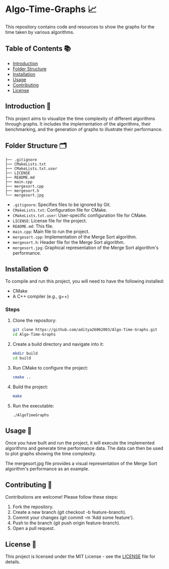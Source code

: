 # Algo-Time-Graphs 📈

This repository contains code and resources to show the graphs for the time taken by various algorithms.

## Table of Contents 📚

- [Introduction](##introduction)
- [Folder Structure](##folder-structure)
- [Installation](##installation)
- [Usage](##usage)
- [Contributing](##contributing)
- [License](##license)

## Introduction 🌟

This project aims to visualize the time complexity of different algorithms through graphs. It includes the implementation of the algorithms, their benchmarking, and the generation of graphs to illustrate their performance.

## Folder Structure 🗂️
```
├── .gitignore
├── CMakeLists.txt
├── CMakeLists.txt.user
├── LICENSE
├── README.md
├── main.cpp
├── mergesort.cpp
├── mergesort.h
└── mergesort.jpg
```

- `.gitignore`: Specifies files to be ignored by Git.
- `CMakeLists.txt`: Configuration file for CMake.
- `CMakeLists.txt.user`: User-specific configuration file for CMake.
- `LICENSE`: License file for the project.
- `README.md`: This file.
- `main.cpp`: Main file to run the project.
- `mergesort.cpp`: Implementation of the Merge Sort algorithm.
- `mergesort.h`: Header file for the Merge Sort algorithm.
- `mergesort.jpg`: Graphical representation of the Merge Sort algorithm's performance.

## Installation ⚙️

To compile and run this project, you will need to have the following installed:

- CMake
- A C++ compiler (e.g., g++)

### Steps

1. Clone the repository:
   ```sh
   git clone https://github.com/aditya26062003/Algo-Time-Graphs.git
   cd Algo-Time-Graphs
   ```
2. Create a build directory and navigate into it:
   ```sh
   mkdir build
   cd build
   ```
3. Run CMake to configure the project:
   ```sh
   cmake ..
4. Build the project:

   ```sh
   make
5. Run the executable:

   ```sh
   ./AlgoTimeGraphs
## Usage 🚀
Once you have built and run the project, it will execute the implemented algorithms and generate time performance data. The data can then be used to plot graphs showing the time complexity.

The mergesort.jpg file provides a visual representation of the Merge Sort algorithm's performance as an example.

## Contributing 🤝
Contributions are welcome! Please follow these steps:

1. Fork the repository.
2. Create a new branch (git checkout -b feature-branch).
3. Commit your changes (git commit -m 'Add some feature').
4. Push to the branch (git push origin feature-branch).
5. Open a pull request.
   
## License 📜
This project is licensed under the MIT License - see the [LICENSE](https://github.com/aditya26062003/Algo-Time-Graphs/blob/main/LICENSE) file for details.
